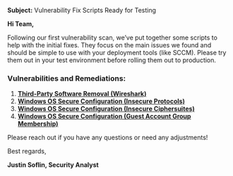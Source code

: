 **Subject:** Vulnerability Fix Scripts Ready for Testing

**Hi Team,**

Following our first vulnerability scan, we’ve put together some scripts to help with the initial fixes. They focus on the main issues we found and should be simple to use with your deployment tools (like SCCM). Please try them out in your test environment before rolling them out to production.


### Vulnerabilities and Remediations:
1. [**Third-Party Software Removal (Wireshark)**](https://github.com/joshmadakor1/lognpacific-public/blob/main/automation/remediation-wireshark-uninstall.ps1)
2. [**Windows OS Secure Configuration (Insecure Protocols)**](https://github.com/joshmadakor1/lognpacific-public/blob/main/automation/toggle-protocols.ps1)
3. [**Windows OS Secure Configuration (Insecure Ciphersuites)**](https://github.com/joshmadakor1/lognpacific-public/blob/main/automation/toggle-cipher-suites.ps1)
4. [**Windows OS Secure Configuration (Guest Account Group Membership)**](https://github.com/joshmadakor1/lognpacific-public/blob/main/automation/toggle-guest-local-administrators.ps1)

Please reach out if you have any questions or need any adjustments!

Best regards,

**Justin Soflin, Security Analyst**<br/>
